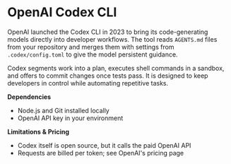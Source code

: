 # OpenAI Codex CLI

OpenAI launched the Codex CLI in 2023 to bring its code-generating models directly into developer workflows. The tool reads `AGENTS.md` files from your repository and merges them with settings from `.codex/config.toml` to give the model persistent guidance.

Codex segments work into a plan, executes shell commands in a sandbox, and offers to commit changes once tests pass. It is designed to keep developers in control while automating repetitive tasks.

**Dependencies**

- Node.js and Git installed locally
- OpenAI API key in your environment

**Limitations & Pricing**

- Codex itself is open source, but it calls the paid OpenAI API
- Requests are billed per token; see OpenAI's pricing page
